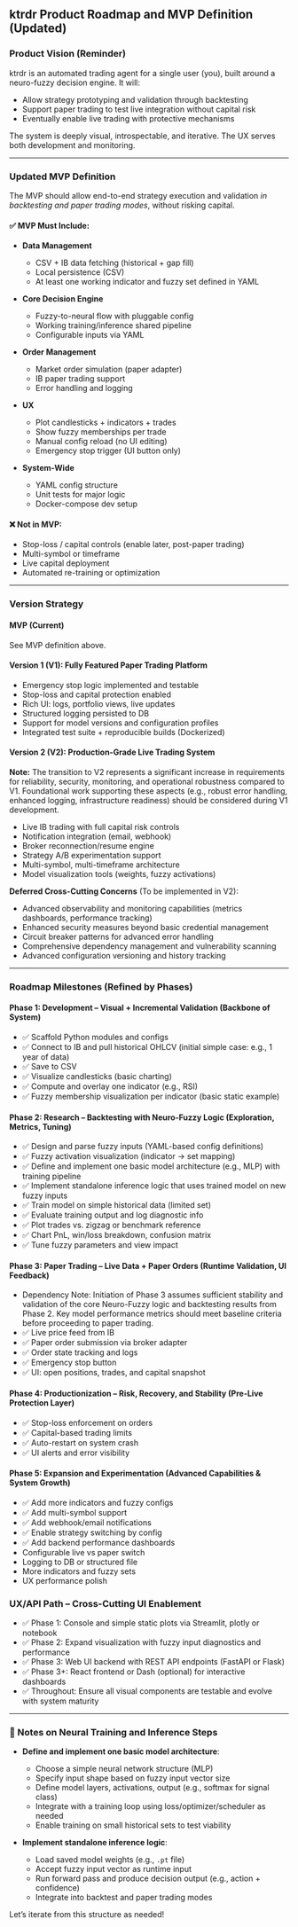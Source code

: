 ## ktrdr Product Roadmap and MVP Definition (Updated)

### Product Vision (Reminder)

ktrdr is an automated trading agent for a single user (you), built around a neuro-fuzzy decision engine. It will:

- Allow strategy prototyping and validation through backtesting
- Support paper trading to test live integration without capital risk
- Eventually enable live trading with protective mechanisms

The system is deeply visual, introspectable, and iterative. The UX serves both development and monitoring.

---

### Updated MVP Definition

The MVP should allow end-to-end strategy execution and validation *in backtesting and paper trading modes*, without risking capital.

#### ✅ MVP Must Include:

- **Data Management**

  - CSV + IB data fetching (historical + gap fill)
  - Local persistence (CSV)
  - At least one working indicator and fuzzy set defined in YAML

- **Core Decision Engine**

  - Fuzzy-to-neural flow with pluggable config
  - Working training/inference shared pipeline
  - Configurable inputs via YAML

- **Order Management**

  - Market order simulation (paper adapter)
  - IB paper trading support
  - Error handling and logging

- **UX**

  - Plot candlesticks + indicators + trades
  - Show fuzzy memberships per trade
  - Manual config reload (no UI editing)
  - Emergency stop trigger (UI button only)

- **System-Wide**

  - YAML config structure
  - Unit tests for major logic
  - Docker-compose dev setup

#### ❌ Not in MVP:

- Stop-loss / capital controls (enable later, post-paper trading)
- Multi-symbol or timeframe
- Live capital deployment
- Automated re-training or optimization

---

### Version Strategy

#### MVP (Current)

See MVP definition above.

#### Version 1 (V1): Fully Featured Paper Trading Platform

- Emergency stop logic implemented and testable
- Stop-loss and capital protection enabled
- Rich UI: logs, portfolio views, live updates
- Structured logging persisted to DB
- Support for model versions and configuration profiles
- Integrated test suite + reproducible builds (Dockerized)

#### Version 2 (V2): Production-Grade Live Trading System

**Note:** The transition to V2 represents a significant increase in requirements for reliability, security, monitoring, and operational robustness compared to V1. Foundational work supporting these aspects (e.g., robust error handling, enhanced logging, infrastructure readiness) should be considered during V1 development.

- Live IB trading with full capital risk controls
- Notification integration (email, webhook)
- Broker reconnection/resume engine
- Strategy A/B experimentation support
- Multi-symbol, multi-timeframe architecture
- Model visualization tools (weights, fuzzy activations)

**Deferred Cross-Cutting Concerns** (To be implemented in V2):
- Advanced observability and monitoring capabilities (metrics dashboards, performance tracking)
- Enhanced security measures beyond basic credential management
- Circuit breaker patterns for advanced error handling
- Comprehensive dependency management and vulnerability scanning
- Advanced configuration versioning and history tracking

---

### Roadmap Milestones (Refined by Phases)

#### Phase 1: Development – Visual + Incremental Validation (Backbone of System)

- ✅ Scaffold Python modules and configs
- ✅ Connect to IB and pull historical OHLCV (initial simple case: e.g., 1 year of data)
- ✅ Save to CSV
- ✅ Visualize candlesticks (basic charting)
- ✅ Compute and overlay one indicator (e.g., RSI)
- ✅ Fuzzy membership visualization per indicator (basic static example)

#### Phase 2: Research – Backtesting with Neuro-Fuzzy Logic (Exploration, Metrics, Tuning)

- ✅ Design and parse fuzzy inputs (YAML-based config definitions)
- ✅ Fuzzy activation visualization (indicator → set mapping)
- ✅ Define and implement one basic model architecture (e.g., MLP) with training pipeline
- ✅ Implement standalone inference logic that uses trained model on new fuzzy inputs
- ✅ Train model on simple historical data (limited set)
- ✅ Evaluate training output and log diagnostic info
- ✅ Plot trades vs. zigzag or benchmark reference
- ✅ Chart PnL, win/loss breakdown, confusion matrix
- ✅ Tune fuzzy parameters and view impact

#### Phase 3: Paper Trading – Live Data + Paper Orders (Runtime Validation, UI Feedback)

- Dependency Note: Initiation of Phase 3 assumes sufficient stability and validation of the core Neuro-Fuzzy logic and backtesting results from Phase 2. Key model performance metrics should meet baseline criteria before proceeding to paper trading.
- ✅ Live price feed from IB
- ✅ Paper order submission via broker adapter
- ✅ Order state tracking and logs
- ✅ Emergency stop button
- ✅ UI: open positions, trades, and capital snapshot

#### Phase 4: Productionization – Risk, Recovery, and Stability (Pre-Live Protection Layer)

- ✅ Stop-loss enforcement on orders
- ✅ Capital-based trading limits
- ✅ Auto-restart on system crash
- ✅ UI alerts and error visibility

#### Phase 5: Expansion and Experimentation (Advanced Capabilities & System Growth)

- ✅ Add more indicators and fuzzy configs
- ✅ Add multi-symbol support
- ✅ Add webhook/email notifications
- ✅ Enable strategy switching by config
- ✅ Add backend performance dashboards
- Configurable live vs paper switch
- Logging to DB or structured file
- More indicators and fuzzy sets
- UX performance polish

### UX/API Path – Cross-Cutting UI Enablement

- ✅ Phase 1: Console and simple static plots via Streamlit, plotly or notebook
- ✅ Phase 2: Expand visualization with fuzzy input diagnostics and performance
- ✅ Phase 3: Web UI backend with REST API endpoints (FastAPI or Flask)
- ✅ Phase 3+: React frontend or Dash (optional) for interactive dashboards
- ✅ Throughout: Ensure all visual components are testable and evolve with system maturity

---

### 📝 Notes on Neural Training and Inference Steps

- **Define and implement one basic model architecture**:
  - Choose a simple neural network structure (MLP)
  - Specify input shape based on fuzzy input vector size
  - Define model layers, activations, output (e.g., softmax for signal class)
  - Integrate with a training loop using loss/optimizer/scheduler as needed
  - Enable training on small historical sets to test viability

- **Implement standalone inference logic**:
  - Load saved model weights (e.g., `.pt` file)
  - Accept fuzzy input vector as runtime input
  - Run forward pass and produce decision output (e.g., action + confidence)
  - Integrate into backtest and paper trading modes

Let’s iterate from this structure as needed!
